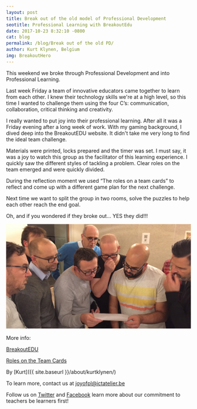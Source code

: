 ```yaml
---
layout: post
title: Break out of the old model of Professional Development
seotitle: Professional Learning with BreakoutEdu 
date: 2017-10-23 8:32:10 -0800
cat: blog
permalink: /blog/Break out of the old PD/
author: Kurt Klynen, Belgium
img: BreakoutHero
---
```


This weekend we broke through Professional Development and into Professional Learning.

Last week Friday a team of innovative educators came together to learn from each other. I knew their technology skills we're at a high level, so this time I wanted to challenge them using the four C’s: communication, collaboration, critical thinking and creativity. 

I really wanted to put joy into their professional learning. After all it was a Friday evening after a long week of work. With my gaming background, I dived deep into the BreakoutEDU website. It didn't take me very long to find the ideal team challenge.

Materials were printed, locks prepared and the timer was set. I must say, it was a joy to watch this group as the facilitator of this learning experience. I quickly saw the different styles of tackling a problem. Clear roles on the team emerged and  were quickly divided. 

During the reflection moment we used “The roles on a team cards” to reflect and come up with a different game plan for the next challenge.

Next time we want to split the group in two rooms, solve the puzzles to help each other reach the end goal.

Oh, and if you wondered if they broke out… YES they did!!!

<img src="/img/Readdirections.jpg" alt="Let's get started">

More info:

[BreakoutEDU](https://www.breakoutedu.com/)

[Roles on the Team Cards](https://www.etsy.com/listing/563398939/team-role-cards?utm_source=Twitter&utm_medium=PageTools&utm_campaign=Share&utm_term=so.lp.d2.v1&share_time=1507496502000)


By
[Kurt]({{ site.baseurl }}/about/kurtklynen/)

To learn more, contact us at joyofpl@ictatelier.be 

Follow us on [Twitter](https://twitter.com/joyofpl) and [Facebook](https://www.facebook.com/joyofpl/) learn more about our commitment to teachers be learners first! 
 
